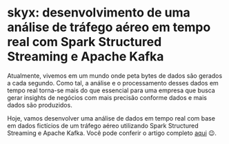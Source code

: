 # skyx: desenvolvimento de uma análise de tráfego aéreo em tempo real com Spark Structured Streaming e Apache Kafka

Atualmente, vivemos em um mundo onde peta bytes de dados são gerados a cada segundo. Como tal, a análise e o processamento desses dados em tempo real torna-se mais do que essencial para uma empresa que busca gerar insights de negócios com mais precisão conforme dados e mais dados são produzidos.

Hoje, vamos desenvolver uma análise de dados em tempo real com base em dados fictícios de um tráfego aéreo utilizando Spark Structured Streaming e Apache Kafka. Você pode conferir o artigo completo [aqui](https://dev.to/geazi_anc/skyx-desenvolvimento-de-uma-analise-de-trafego-aereo-em-tempo-real-com-spark-structured-streaming-e-apache-kafka-3k2k) 😉.
